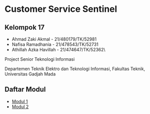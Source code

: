 # **Customer Service Sentinel**

## **Kelompok 17**
- Ahmad Zaki Akmal - 21/480179/TK/52981
- Nafisa Ramadhania - 21/478543/TK/52731
- Athillah Azka Havillah - 21/474647/TK/52362\

Project Senior Teknologi Informasi

Departemen Teknik Elektro dan Teknologi Informasi, Fakultas Teknik, Universitas Gadjah Mada

## **Daftar Modul**
- [Modul 1](./modul1.html)
- [Modul 2](./modul2.html)
